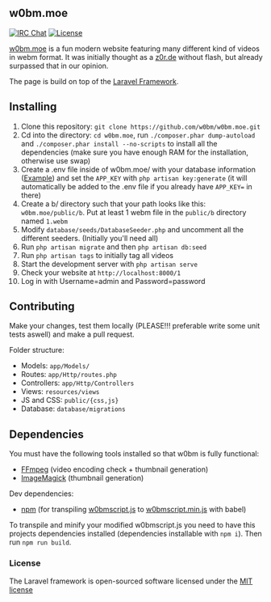 ## w0bm.moe

[![IRC Chat](https://img.shields.io/badge/chat-irc-green.svg)](https://webirc.n0xy.net/?join=%23w0bm)
[![License](https://poser.pugx.org/laravel/framework/license.svg)](https://packagist.org/packages/laravel/framework)

[w0bm.moe](https://w0bm.moe) is a fun modern website featuring many different kind of videos in webm format. It was initially thought as a [z0r.de](http://z0r.de) without flash, but already surpassed that in our opinion.

The page is build on top of the [Laravel Framework](https://laravel.com).

## Installing

1. Clone this repository: `git clone https://github.com/w0bm/w0bm.moe.git`
2. Cd into the directory: `cd w0bm.moe`, run `./composer.phar dump-autoload` and `./composer.phar install --no-scripts` to install all the dependencies (make sure you have enough RAM for the installation, otherwise use swap)
3. Create a .env file inside of w0bm.moe/ with your database information ([Example](https://github.com/laravel/laravel/blob/master/.env.example)) and set the `APP_KEY` with `php artisan key:generate` (it will automatically be added to the .env file if you already have `APP_KEY=` in there)
4. Create a b/ directory such that your path looks like this: `w0bm.moe/public/b`. Put at least 1 webm file in the `public/b` directory named `1.webm`
5. Modify `database/seeds/DatabaseSeeder.php` and uncomment all the different seeders. (Initially you'll need all)
6. Run `php artisan migrate` and then `php artisan db:seed`
7. Run `php artisan tags` to initially tag all videos
8. Start the development server with `php artisan serve`
9. Check your website at `http://localhost:8000/1`
10. Log in with Username=admin and Password=password

## Contributing

Make your changes, test them locally (PLEASE!!! preferable write some unit tests aswell) and make a pull request.

Folder structure:  
- Models: `app/Models/`
- Routes: `app/Http/routes.php`
- Controllers: `app/Http/Controllers`
- Views: `resources/views`
- JS and CSS: `public/{css,js}`
- Database: `database/migrations`

## Dependencies

You must have the following tools installed so that w0bm is fully functional:
- [FFmpeg](https://github.com/FFmpeg/FFmpeg) (video encoding check + thumbnail generation)
- [ImageMagick](https://github.com/ImageMagick/ImageMagick) (thumbnail generation)

Dev dependencies:
- [npm](https://github.com/npm/npm) (for transpiling [w0bmscript.js](public/js/w0bmscript.js) to [w0bmscript.min.js](public/js/w0bmscript.min.js) with babel)

To transpile and minify your modified w0bmscript.js you need to have this projects dependencies installed (dependencies installable with `npm i`). Then run `npm run build`.

### License

The Laravel framework is open-sourced software licensed under the [MIT license](http://opensource.org/licenses/MIT)
